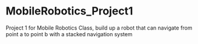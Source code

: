 # MobileRobotics_Project1
Project 1 for Mobile Robotics Class, build up a robot that can navigate from point a to point b with a stacked navigation system
